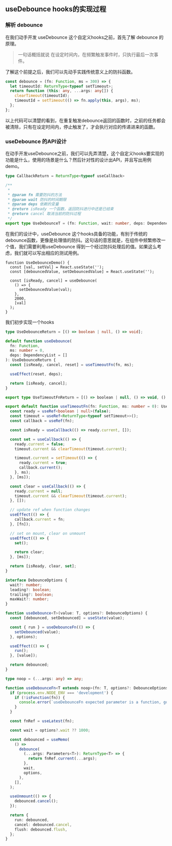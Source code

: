 ## useDebounce hooks的实现过程

### 解析 debounce

在我们动手开发 useDebounce 这个自定义hooks之前，首先了解 debounce 的原理。
> 一句话概括就说 在设定时间内，在频繁触发事件时，只执行最后一次事件。

了解这个前提之后，我们可以先动手实践传统意义上的防抖函数。

``` ts
const debounce = (fn: Function, ms = 300) => {
  let timeoutId: ReturnType<typeof setTimeout>;
  return function (this: any, ...args: any[]) {
    clearTimeout(timeoutId);
    timeoutId = setTimeout(() => fn.apply(this, args), ms);
  };
};
```

以上代码可以清楚的看到，在重复触发debounce返回的函数时，之前的任务都会被清除，只有在设定时间内，停止触发了，才会执行对应的传递进来的函数。

### useDebounce 的API设计

在动手开发useDebounce之前，我们可以先弄清楚，这个自定义hooks要实现的功能是什么，使用的场景是什么？然后针对性的设计出API，并且写出用例demo。

``` ts
type CallbackReturn = ReturnType<typeof useCallback>

/**
 * 
 * @param fn 需要防抖的方法
 * @param wait 防抖的时间期限
 * @param deps 依赖的变量
 * @return isReady 一个函数，返回防抖进行中还是已结束
 * @return cancel 取消当前的防抖过程
 */
export type UseDebounceT = (fn: Function, wait: number, deps: DependencyList) => [isReady: CallbackReturn, cancel: CallbackReturn]
```

在我们的设计中，useDebounce 这个hooks具备的功能，有别于传统的debounce函数，更像是处理值的防抖。这句话的意思就是，在组件中频繁修改一个值，我们需要利用useDebounce 得到一个经过防抖处理后的值。如果这么考虑，我们就可以写出相应的测试用例。

``` tsx
function UseDebounceDemo() {
  const [val, setVal] = React.useState('');
  const [debouncedValue, setDebouncedValue] = React.useState('');

  const [isReady, cancel] = useDebounce(
    () => {
      setDebouncedValue(val);
    },
    2000,
    [val]
  );
}
```

我们初步实现一个hooks

``` ts
type UseDebounceReturn = [() => boolean | null, () => void];

default function useDebounce(
  fn: Function,
  ms: number = 0,
  deps: DependencyList = []
): UseDebounceReturn {
  const [isReady, cancel, reset] = useTimeoutFn(fn, ms);

  useEffect(reset, deps);

  return [isReady, cancel];
}
```

``` ts
export type UseTimeoutFnReturn = [() => boolean | null, () => void, () => void];

export default function useTimeoutFn(fn: Function, ms: number = 0): UseTimeoutFnReturn {
  const ready = useRef<boolean | null>(false);
  const timeout = useRef<ReturnType<typeof setTimeout>>();
  const callback = useRef(fn);

  const isReady = useCallback(() => ready.current, []);

  const set = useCallback(() => {
    ready.current = false;
    timeout.current && clearTimeout(timeout.current);

    timeout.current = setTimeout(() => {
      ready.current = true;
      callback.current();
    }, ms);
  }, [ms]);

  const clear = useCallback(() => {
    ready.current = null;
    timeout.current && clearTimeout(timeout.current);
  }, []);

  // update ref when function changes
  useEffect(() => {
    callback.current = fn;
  }, [fn]);

  // set on mount, clear on unmount
  useEffect(() => {
    set();

    return clear;
  }, [ms]);

  return [isReady, clear, set];
}
```

```ts
interface DebounceOptions {
  wait?: number;
  leading?: boolean;
  trailing?: boolean;
  maxWait?: number;
}

function useDebounce<T>(value: T, options?: DebounceOptions) {
  const [debounced, setDebounced] = useState(value);

  const { run } = useDebounceFn(() => {
    setDebounced(value);
  }, options);

  useEffect(() => {
    run();
  }, [value]);

  return debounced;
}
```

``` ts
type noop = (...args: any) => any;

function useDebounceFn<T extends noop>(fn: T, options?: DebounceOptions) {
  if (process.env.NODE_ENV === 'development') {
    if (!isFunction(fn)) {
      console.error(`useDebounceFn expected parameter is a function, got ${typeof fn}`);
    }
  }

  const fnRef = useLatest(fn);

  const wait = options?.wait ?? 1000;

  const debounced = useMemo(
    () =>
      debounce(
        (...args: Parameters<T>): ReturnType<T> => {
          return fnRef.current(...args);
        },
        wait,
        options,
      ),
    [],
  );

  useUnmount(() => {
    debounced.cancel();
  });

  return {
    run: debounced,
    cancel: debounced.cancel,
    flush: debounced.flush,
  };
}
```